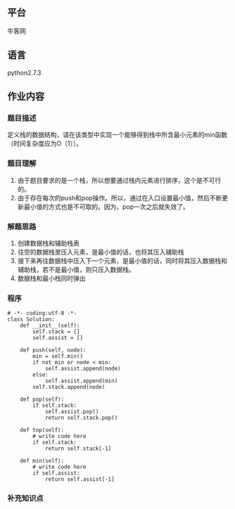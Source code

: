 ## 平台
牛客网

## 语言
python2.7.3

## 作业内容

### 题目描述
定义栈的数据结构，请在该类型中实现一个能够得到栈中所含最小元素的min函数（时间复杂度应为O（1））。



### 题目理解
1. 由于题目要求的是一个栈，所以想要通过栈内元素进行排序，这个是不可行的。
2. 由于存在每次的push和pop操作。所以，通过在入口设置最小值，然后不断更新最小值的方式也是不可取的。因为，pop一次之后就失效了。



### 解题思路

1. 创建数据栈和辅助栈表
2. 往空的数据栈里压入元素，是最小值的话，也将其压入辅助栈
3. 接下来再往数据栈中压入下一个元素，是最小值的话，同时将其压入数据栈和辅助栈，若不是最小值，则只压入数据栈。
4. 数据栈和最小栈同时弹出


### 程序
    # -*- coding:utf-8 -*-
    class Solution:
        def __init__(self):
            self.stack = []
            self.assist = []
             
        def push(self, node):
            min = self.min()
            if not min or node < min:
                self.assist.append(node)
            else:
                self.assist.append(min)
            self.stack.append(node)
             
        def pop(self):
            if self.stack:
                self.assist.pop()
                return self.stack.pop()
         
        def top(self):
            # write code here
            if self.stack:
                return self.stack[-1]
             
        def min(self):
            # write code here
            if self.assist:
                return self.assist[-1]



### 补充知识点
